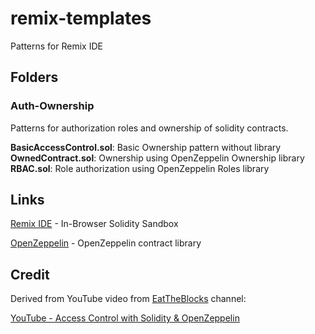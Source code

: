 # remix-templates

Patterns for Remix IDE

## **Folders**

### Auth-Ownership

Patterns for authorization roles and ownership of solidity contracts.

**BasicAccessControl.sol**: Basic Ownership pattern without library
**OwnedContract.sol**: Ownership using OpenZeppelin Ownership library
**RBAC.sol**: Role authorization using OpenZeppelin Roles library

## **Links**

[Remix IDE](http://remix.ethereum.org) - In-Browser Solidity Sandbox

[OpenZeppelin](https://openzeppelin.com) - OpenZeppelin contract library

## **Credit**

Derived from YouTube video from [EatTheBlocks](https://www.youtube.com/channel/UCZM8XQjNOyG2ElPpEUtNasA) channel:

[YouTube - Access Control with Solidity & OpenZeppelin](https://youtu.be/Tnyrp_W5wdM)
